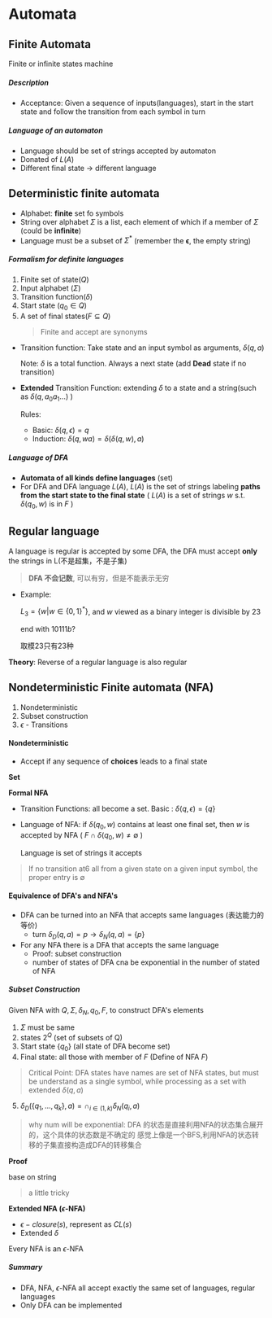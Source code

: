 # Automata

## Finite Automata 

Finite or infinite states machine

##### Description

- Acceptance: Given a sequence of inputs(languages), start in the start state and follow the transition from each symbol in turn

##### Language of an automaton

- Language should be set of strings accepted by automaton
- Donated of $L(A)$
- Different final state $\to$ different language

## Deterministic finite automata

- Alphabet: **finite** set fo symbols
- String over alphabet $\Sigma$ is a list, each element of which if a member of $\Sigma$ (could be **infinite**)
- Language must be a subset of $\Sigma^*$ (remember the $\bm{\epsilon}$, the empty string)

##### Formalism for definite languages

1. Finite set of state($Q$)
2. Input alphabet  ($\Sigma$)
3. Transition function($\delta$)
4. Start state ($q_0 \in Q$)
5. A set of final states($F \subseteq Q$)
    > Finite and accept are synonyms

- Transition function: Take state and an input symbol as arguments, $\delta(q, a)$

    Note: $\delta$ is a total function. Always a next state (add **Dead** state if no transition)

- **Extended** Transition Function: extending $\delta$ to a state and a string(such as $\delta(q, a_0a_1\dots)$ )

    Rules:
    - Basic: $\delta(q, \epsilon) = q$
    - Induction: $\delta(q, wa) = \delta(\delta(q, w), a)$

##### Language of DFA

- **Automata of all kinds define languages** (set)
- For DFA and DFA language $L(A)$, $L(A)$ is the set of strings labeling **paths from the start state to the final state** ( $L(A)$ is a set of strings $w$ s.t. $\delta(q_0, w)$ is in $F$ )

## Regular language

A language is regular is accepted by some DFA, the DFA must accept **only** the strings in L(不是超集，不是子集)

> **DFA 不会记数**, 可以有穷，但是不能表示无穷

- Example:

    $L_3 = \{w | w \in \{0, 1\}^*\}$, and $w$ viewed as a binary integer is divisible by 23

    end with $10111b$?

    取模23只有23种

**Theory**: Reverse of a regular language is also regular

## Nondeterministic Finite automata (NFA)

1. Nondeterministic
2. Subset construction
3. $\epsilon$ - Transitions

#### Nondeterministic

- Accept if any sequence of **choices** leads to a final state

**Set**

**Formal NFA** 

- Transition Functions: all become a set. Basic : $\delta(q, \epsilon) = \{q\}$
- Language of NFA: 
    if $\delta(q_0, w)$ contains at least one final set, then $w$ is accepted by NFA ( $F \cap \delta(q_0, w) \neq \emptyset$ )

    Language is set of strings it accepts

> If no transition at6 all from a given state on a given input symbol, the proper entry is $\emptyset$

#### Equivalence of DFA's and NFA's

- DFA can be turned into an NFA that accepts same languages (表达能力的等价)
    - turn $\delta_D(q, a) = p\to \delta_N(q, a) = \{p\}$
- For any NFA there is a DFA that accepts the same language
    - Proof: subset construction
    - number of states of DFA cna be exponential in the number of stated of NFA

##### Subset Construction

Given NFA with $Q, \Sigma, \delta_N, q_0, F$, to construct DFA's elements

1. $\Sigma$ must be same
2. states $2^{Q}$ (set of subsets of Q)
3. Start state $\{q_0\}$ (all state of DFA become set)
4. Final state: all those with member of $F$ (Define of NFA $F$)

    
> Critical Point:
> DFA states have names are set of NFA states, but must be understand as a single symbol, while processing as a set with extended $\delta(q, a)$

5. $\delta_D(\{q_1, \dots, q_k\}, a) = \cap_{i\in (1, k)} \delta_N(q_i, a)$


> why num will be exponential: DFA 的状态是直接利用NFA的状态集合展开的，这个具体的状态数是不确定的
> 感觉上像是一个BFS,利用NFA的状态转移的子集直接构造成DFA的转移集合

**Proof**

base on string
> a little tricky

**Extended NFA ($\epsilon$-NFA)**

- $\epsilon-closure(s)$, represent as $CL(s)$
- Extended $\delta$


Every NFA is an $\epsilon$-NFA

##### Summary

- DFA, NFA, $\epsilon$-NFA all accept exactly the same set of languages, regular languages
- Only DFA can be implemented

